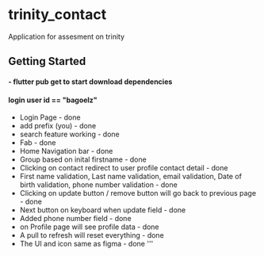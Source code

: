 # trinity_contact

Application for assesment on trinity

## Getting Started
#### - flutter pub get to start download dependencies

#### login user id == "bagoelz"


- Login Page - done
- add prefix (you) - done
- search feature working - done
- Fab - done
- Home Navigation bar - done
- Group based on inital firstname - done
- Clicking on contact redirect to user profile contact detail - done
- First name validation, Last name validation, email validation, Date of birth validation, phone number validation - done
- Clicking on update button / remove button will go back to previous page - done
- Next button on keyboard when update field - done
- Added phone number field - done
- on Profile page will see profile data - done
- A pull to refresh will reset everything - done
- The UI and icon same as figma - done
'''
